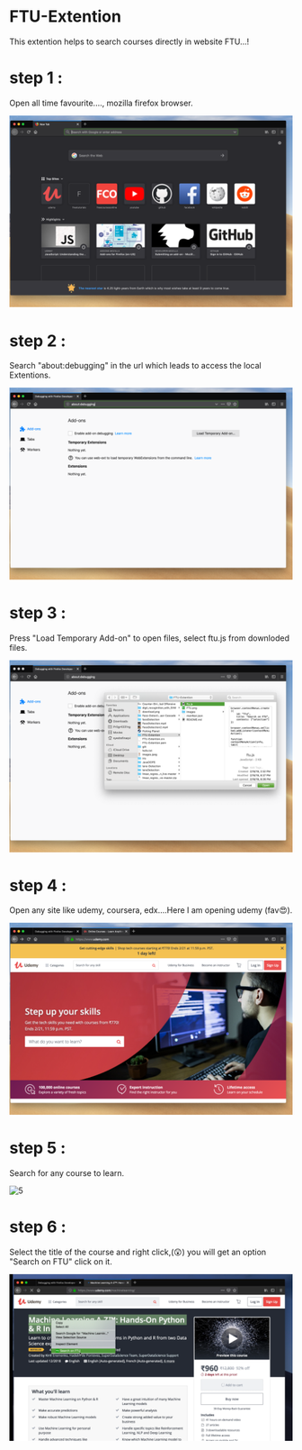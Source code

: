 # FTU-Extention

This extention helps to search courses directly in website FTU...!

# step 1 :

Open all time favourite...., mozilla firefox browser.


![1](./images/1.png)

# step 2 :

Search "about:debugging" in the url which leads to access the local Extentions.

![2](./images/2.png)

# step 3 :

Press "Load Temporary Add-on" to open files, select ftu.js from downloded files.

![3](./images/3.png)

# step 4 :

Open any site like udemy, coursera, edx....Here I am opening udemy (fav😍).

![4](./images/4.png)

# step 5 :

Search for any course to learn.

![5](./images/5.png)

# step 6 :

Select the title of the course and right click,(😲) you will get an option "Search on FTU" click on it.

![6](./images/6.png)


